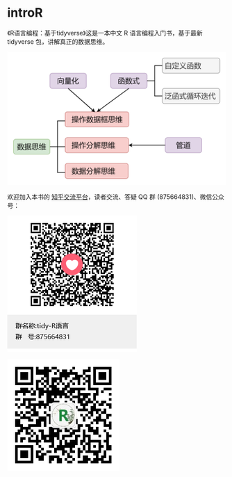# introR

《R语言编程：基于tidyverse》这是一本中文 R 语言编程入门书，基于最新 tidyverse 包，讲解真正的数据思维。

<img src="images\tidy-R-data-thinking.png" alt="tidy-R-data-thinking" style="zoom:80%;" />

欢迎加入本书的 [知乎交流平台](https://zhuanlan.zhihu.com/p/198185888)，读者交流、答疑 QQ 群 (875664831)、微信公众号：

![R-tidy QQ群](images/tidy-R-QQ.png)

![R语言与数学建模-公众号](\images\tidy-R-wechat.jpg)